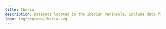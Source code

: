 ```yaml
---
title: Iberia
description: Datasets located in the Iberian Peninsula, include data from both Portugal and Spain. <br><br> Datasets are ordered by the last modified date.
logo: img/regions/iberia.svg
---
```

